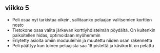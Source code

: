 ## viikko 5

- Peli osaa nyt tarkistaa oikein, sallitaanko pelaajan valitsemien korttien nosto
- Tietokone osaa valita järkevän korttiyhdistelmän pöydältä. On kuitenkin paikoitellen hidas, optimoidaan myöhemmin
- Eriytetty asioita omiin moduuleihin ja muutettu niiden osan rakennetta
- Peli päättyy kun toinen pelaajista saa 16 pistettä ja käsikortit on pelattu
